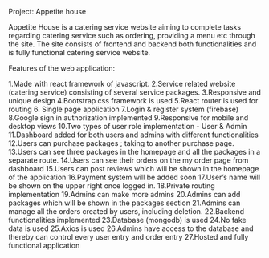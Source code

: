 Project: Appetite house

Appetite House is a catering service website aiming to complete tasks regarding catering service such as ordering, providing a menu etc through the site. The site consists of frontend and backend both functionalities and is fully functional catering service website. 

Features of the web application:

 1.Made with react framework of javascript.
 2.Service related website (catering service) consisting of  several service packages.
 3.Responsive and unique design
 4.Bootstrap css framework is used
 5.React router is used for routing
 6. Single page application
 7.Login & register system (firebase)
 8.Google sign in authorization implemented
 9.Responsive for mobile and desktop views
 10.Two types of user role implementation - User & Admin
11.Dashboard added for both users and admins with different functionalities
12.Users can purchase packages ; taking to another purchase page.
13.Users can see three packages in the homepage and all the packages in a separate route. 
14.Users can see their orders on the my order page from dashboard
15.Users can post reviews which will be shown in the homepage of the application
16.Payment system will be added soon
17.User’s name will be shown on the upper right once logged in.
18.Private routing implementation
19.Admins can make more admins
20.Admins can add packages which will be shown in the packages section
21.Admins can manage all the orders created by users, including deletion.
22.Backend functionalities implemented
23.Database (mongodb) is used
24.No fake data is used
25.Axios is used
26.Admins have access to the database and thereby can  control every user entry and order entry
27.Hosted and fully functional application


 


